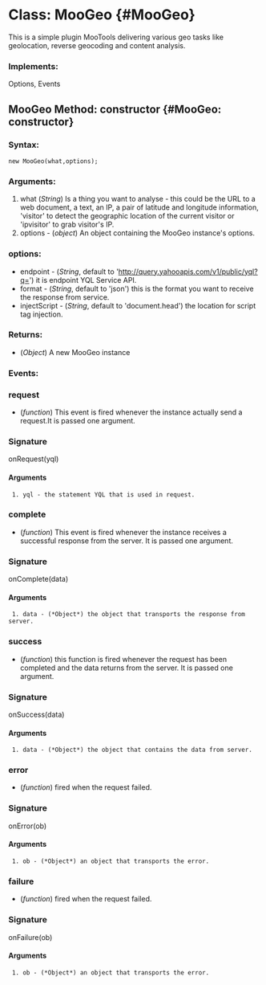 Class: MooGeo {#MooGeo}
=========================================================

This is a simple plugin MooTools delivering various geo tasks like geolocation, reverse geocoding and content analysis.

### Implements:

Options, Events


MooGeo Method: constructor {#MooGeo: constructor}
----------------------------------------------------------------------------------


### Syntax:

    new MooGeo(what,options);     

### Arguments:
1. what (*String*) Is a thing you want to analyse - this could be the URL to a web document, a text, an IP, a pair of latitude and longitude information, 'visitor' to detect the geographic location of the current visitor or 'ipvisitor' to grab visitor's IP.
3. options - (*object*) An object containing the MooGeo instance's options.

### options:

* endpoint  - (*String*, default to 'http://query.yahooapis.com/v1/public/yql?q=') it is endpoint YQL Service API.
* format - (*String*, default to 'json')  this is the format you want to receive the response from service.
* injectScript - (*String*, default to 'document.head')  the location for script tag injection.


### Returns:

* (*Object*) A new MooGeo instance

### Events:

### request

* (*function*) This event is fired whenever the instance actually send a request.It is passed one argument.

### Signature

   onRequest(yql)

#### Arguments
     1. yql - the statement YQL that is used in request.


### complete

* (*function*) This event is fired whenever the instance receives a successful response from the server. It is passed one argument.

### Signature

   onComplete(data)

#### Arguments
     1. data - (*Object*) the object that transports the response from server.

### success

* (*function*) this function is fired whenever the request has been completed and the data returns from the server. It is passed one argument.

### Signature

   onSuccess(data)

#### Arguments
     1. data - (*Object*) the object that contains the data from server.

### error

* (*function*) fired when the request failed.

### Signature

   onError(ob)

#### Arguments
     1. ob - (*Object*) an object that transports the error.

### failure

* (*function*) fired when the request failed.

### Signature

   onFailure(ob)

#### Arguments
     1. ob - (*Object*) an object that transports the error.

